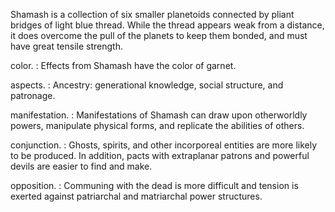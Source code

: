 Shamash is a collection of six smaller planetoids connected by pliant bridges of light blue thread. While the thread appears weak from a distance, it does overcome the pull of the planets to keep them bonded, and must have great tensile strength.

color.
: Effects from Shamash have the color of <span class="text-[#990634]">garnet</span>.

aspects.
: Ancestry: generational knowledge, social structure, and patronage.

manifestation.
: Manifestations of Shamash can draw upon otherworldly powers, manipulate physical forms, and replicate the abilities of others.

conjunction.
: Ghosts, spirits, and other incorporeal entities are more likely to be produced. In addition, pacts with extraplanar patrons and powerful devils are easier to find and make.

opposition.
: Communing with the dead is more difficult and tension is exerted against patriarchal and matriarchal power structures.
